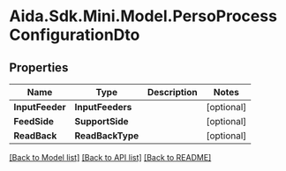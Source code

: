 # Aida.Sdk.Mini.Model.PersoProcessConfigurationDto

## Properties

Name | Type | Description | Notes
------------ | ------------- | ------------- | -------------
**InputFeeder** | **InputFeeders** |  | [optional] 
**FeedSide** | **SupportSide** |  | [optional] 
**ReadBack** | **ReadBackType** |  | [optional] 

[[Back to Model list]](../README.md#documentation-for-models) [[Back to API list]](../README.md#documentation-for-api-endpoints) [[Back to README]](../README.md)

